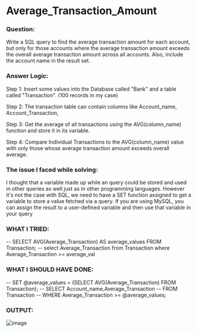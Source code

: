 # Average_Transaction_Amount

### Question:
Write a SQL query to find the average transaction amount for each account, but only for those accounts where the average transaction amount exceeds the overall average transaction amount across all accounts. Also, include the account name in the result set.

### Answer Logic:
Step 1: Insert some values into the Database called "Bank" and a table called "Transaction". (100 records in my case)

Step 2: The transaction table can contain columns like Account_name, Account_Transaction,

Step 3: Get the average of all transactions using the AVG(column_name) function and store it in its variable.

Step 4: Compare Individual Transactions to the AVG(column_name) value with only those whose average transaction amount exceeds overall average.

### The issue I faced while solving:
I thought that a variable made up while an query could be stored and used in other queries as well just as in other programming languages. However it's not the case with SQL, we need to have a SET function assigned to get a variable to store a value fetched via a query. If you are using MySQL, you can assign the result to a user-defined variable and then use that variable in your query

### WHAT I TRIED:
-- SELECT AVG(Average_Transaction) AS average_values FROM Transaction;
-- select Average_Transaction from Transaction where Average_Transaction >= average_val

### WHAT I SHOULD HAVE DONE:
-- SET @average_values = (SELECT AVG(Average_Transaction) FROM Transaction);
-- SELECT Account_name,Average_Transaction 
-- FROM Transaction 
-- WHERE Average_Transaction >= @average_values;

### OUTPUT:
![image](https://github.com/user-attachments/assets/e0d03d5c-3aa9-442d-9e44-d54901c507e2)
